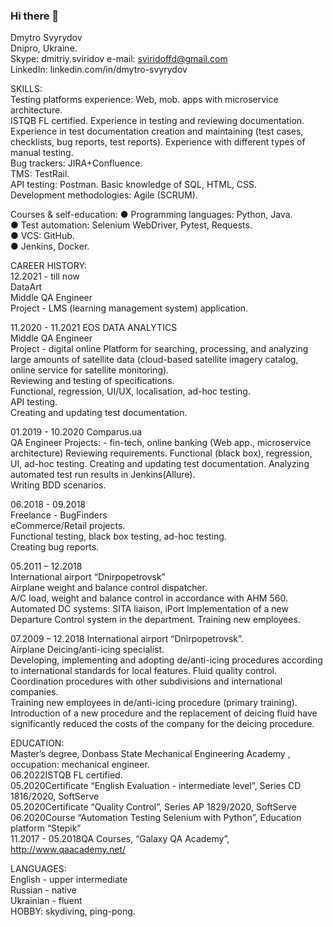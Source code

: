### Hi there 👋
Dmytro Svyrydov   
Dnipro, Ukraine.  
Skype: dmitriy.sviridov 
e-mail: sviridoffd@gmail.com  
LinkedIn: linkedin.com/in/dmytro-svyrydov   
  
SKILLS:     
Testing platforms experience: Web, mob. apps with microservice architecture.    
ISTQB FL certified. 
Experience in testing and reviewing documentation.  
Experience in test documentation creation and maintaining (test cases, checklists, bug
reports, test reports). 
Experience with different types of manual testing.  
Bug trackers: JIRA+Confluence.  
TMS: TestRail.  
API testing: Postman. 
Basic knowledge of SQL, HTML, CSS.  
Development methodologies: Agile (SCRUM).   

Courses & self-education: 
● Programming languages: Python, Java.  
● Test automation: Selenium WebDriver, Pytest, Requests.  
● VCS: GitHub.  
● Jenkins, Docker.  

CAREER HISTORY:  
12.2021 - till now  
DataArt   
Middle QA Engineer  
Project - LMS (learning management system) application. 

11.2020 - 11.2021 
EOS DATA ANALYTICS    
Middle QA Engineer  
Project - digital online Platform for searching, processing, and analyzing large
amounts of satellite data (cloud-based satellite imagery catalog, online service for
satellite monitoring).    
Reviewing and testing of specifications.  
Functional, regression, UI/UX, localisation, ad-hoc testing.  
API testing.  
Creating and updating test documentation. 

01.2019 - 10.2020 
Comparus.ua    
QA Engineer 
Projects: - fin-tech, online banking (Web app., microservice architecture)
Reviewing requirements. 
Functional (black box), regression, UI, ad-hoc testing. 
Creating and updating test documentation. 
Analyzing automated test run results in Jenkins(Allure).  
Writing BDD scenarios.

06.2018 - 09.2018  
Freelance - BugFinders  
eCommerce/Retail projects.  
Functional testing, black box testing, ad-hoc testing.  
Creating bug reports. 

05.2011 – 12.2018  
International airport “Dnirpopetrovsk”    
Airplane weight and balance control dispatcher.  
A/C load, weight and balance control in accordance with AHM 560.  
Automated DC systems: SITA liaison, iPort 
Implementation of a new Departure Control system in the department. 
Training new employees. 

07.2009 – 12.2018 
International airport “Dnirpopetrovsk”.  
Airplane Deicing/anti-icing specialist.    
Developing, implementing and adopting de/anti-icing procedures according to
international standards for local features. 
Fluid quality control.  
Coordination procedures with other subdivisions and international companies.  
Training new employees in de/anti-icing procedure (primary training).  
Introduction of a new procedure and the replacement of deicing fluid have
significantly reduced the costs of the company for the deicing procedure. 

EDUCATION:  
Master’s degree, Donbass State Mechanical Engineering Academy , occupation:
mechanical engineer.  
06.2022ISTQB FL certified.  
05.2020Certificate “English Evaluation - intermediate level”, Series CD 1816/2020, SoftServe  
05.2020Certificate “Quality Control”, Series AP 1829/2020, SoftServe  
06.2020Course “Automation Testing Selenium with Python”, Education platform “Stepik”  
11.2017 - 05.2018QA Courses, “Galaxy QA Academy”, http://www.qaacademy.net/ 

LANGUAGES:  
English - upper intermediate  
Russian - native  
Ukrainian - fluent  
HOBBY: skydiving, ping-pong.  
